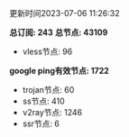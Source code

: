 更新时间2023-07-06 11:26:32

**总订阅: 243**
**总节点: 43109**
- vless节点: 96

**google ping有效节点: 1722**
- trojan节点: 60
- ss节点: 410
- v2ray节点: 1246
- ssr节点: 6
